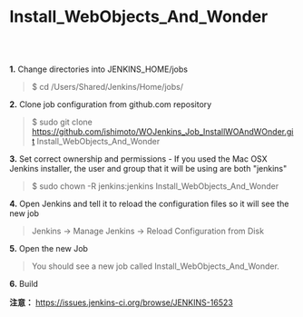Install\_WebObjects\_And\_Wonder
================================
<br /><br />

**1.** Change directories into JENKINS\_HOME/jobs

>$ cd /Users/Shared/Jenkins/Home/jobs/

**2.** Clone job configuration from github.com repository

>$ sudo git clone https://github.com/ishimoto/WOJenkins_Job_InstallWOAndWOnder.git Install\_WebObjects\_And\_Wonder

**3.** Set correct ownership and permissions - If you used the Mac OSX Jenkins installer, the user and group that it will be using are both "jenkins"
 
>$ sudo chown -R jenkins:jenkins Install\_WebObjects\_And\_Wonder

**4.** Open Jenkins and tell it to reload the configuration files so it will see the new job

>Jenkins -> Manage Jenkins -> Reload Configuration from Disk

**5.** Open the new Job

>You should see a new job called Install\_WebObjects\_And\_Wonder.

**6.** Build

**注意：** https://issues.jenkins-ci.org/browse/JENKINS-16523
